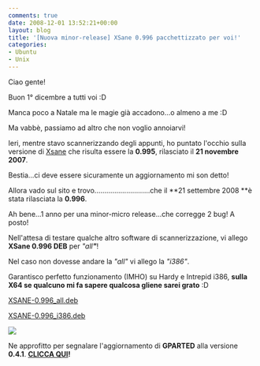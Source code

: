 ```yaml
---
comments: true
date: 2008-12-01 13:52:21+00:00
layout: blog
title: '[Nuova minor-release] XSane 0.996 pacchettizzato per voi!'
categories:
- Ubuntu
- Unix
---
```


Ciao gente!

Buon 1° dicembre a tutti voi :D

Manca poco a Natale ma le magie già accadono...o almeno a me :D

Ma vabbè, passiamo ad altro che non voglio annoiarvi!

Ieri, mentre stavo scannerizzando degli appunti, ho puntato l'occhio sulla versione di [Xsane](http://www.xsane.org/) che risulta essere la **0.995**, rilasciato il **21 novembre** **2007**.

Bestia...ci deve essere sicuramente un aggiornamento mi son detto!

Allora vado sul sito e trovo............................che il **21 settembre 2008 **è stata rilasciata la **0.996**.

Ah bene...1 anno per una minor-micro release...che corregge 2 bug! A posto!

Nell'attesa di testare qualche altro software di scannerizzazione, vi allego **XSane 0.996 DEB** per _"all_**_"_**!

Nel caso non dovesse andare la _"all"_ vi allego la _"i386"_.

Garantisco perfetto funzionamento (IMHO) su Hardy e Intrepid i386, **sulla X64 se qualcuno mi fa sapere qualcosa gliene sarei grato** :D


[XSANE-0.996_all.deb](http://www.fileden.com/files/2008/6/10/1953114/xsane_0.996-1_all.deb)




[XSANE-0.996_i386.deb](http://www.fileden.com/files/2008/6/10/1953114/xsane_0.996-1pol_i386.deb)




[![](http://www.allfreeportal.com/imghost/thumbs/346703Schermata.png)](http://www.allfreeportal.com/imghost/viewer.php?id=346703Schermata.png)



Ne approfitto per segnalare l'aggiornamento di **GPARTED** alla versione **0.4.1**. **[CLICCA QUI](https://github.com/paolostivanin2008/10/20/gparted-039-pacchettizzato-per-voi/)!**
